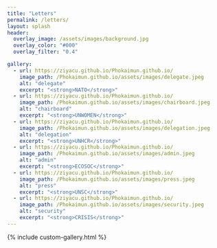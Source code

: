```yaml
---
title: "Letters"
permalink: /letters/
layout: splash
header:
  overlay_image: /assets/images/background.jpg
  overlay_color: "#000"
  overlay_filter: "0.4"

gallery:
  - url: https://ziyacu.github.io/Phokaimun.github.io/
    image_path: /Phokaimun.github.io/assets/images/delegate.jpeg
    alt: "delegate"
    excerpt: "<strong>NATO</strong>"
  - url: https://ziyacu.github.io/Phokaimun.github.io/
    image_path: /Phokaimun.github.io/assets/images/chairboard.jpeg
    alt: "chairboard"
    excerpt: "<strong>UNWOMEN</strong>"
  - url: https://ziyacu.github.io/Phokaimun.github.io/
    image_path: /Phokaimun.github.io/assets/images/delegation.jpeg
    alt: "delegation"
    excerpt: "<strong>UNHCR</strong>"
  - url: https://ziyacu.github.io/Phokaimun.github.io/
    image_path: /Phokaimun.github.io/assets/images/admin.jpeg
    alt: "admin"
    excerpt: "<strong>ECOSOC</strong>"
  - url: https://ziyacu.github.io/Phokaimun.github.io/
    image_path: /Phokaimun.github.io/assets/images/press.jpeg
    alt: "press"
    excerpt: "<strong>UNSC</strong>"
  - url: https://ziyacu.github.io/Phokaimun.github.io/
    image_path: /Phokaimun.github.io/assets/images/security.jpeg
    alt: "security"
    excerpt: "<strong>CRISIS</strong>"
---
```


{% include custom-gallery.html %}
